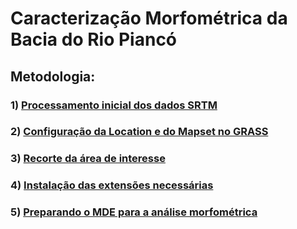 # Caracterização Morfométrica da Bacia do Rio Piancó

## Metodologia:


### 1) [Processamento inicial dos dados SRTM][1]

### 2) [Configuração da Location e do Mapset no GRASS][2]

### 3) [Recorte da área de interesse][3]

### 4) [Instalação das extensões necessárias][4]

### 5) [Preparando o MDE para a análise morfométrica][5]


[1]:processamento_inicial.md

[2]:location_mapset.md

[3]:recorte.md

[4]:extensoes.md

[5]:preparando_dem_analise.md








